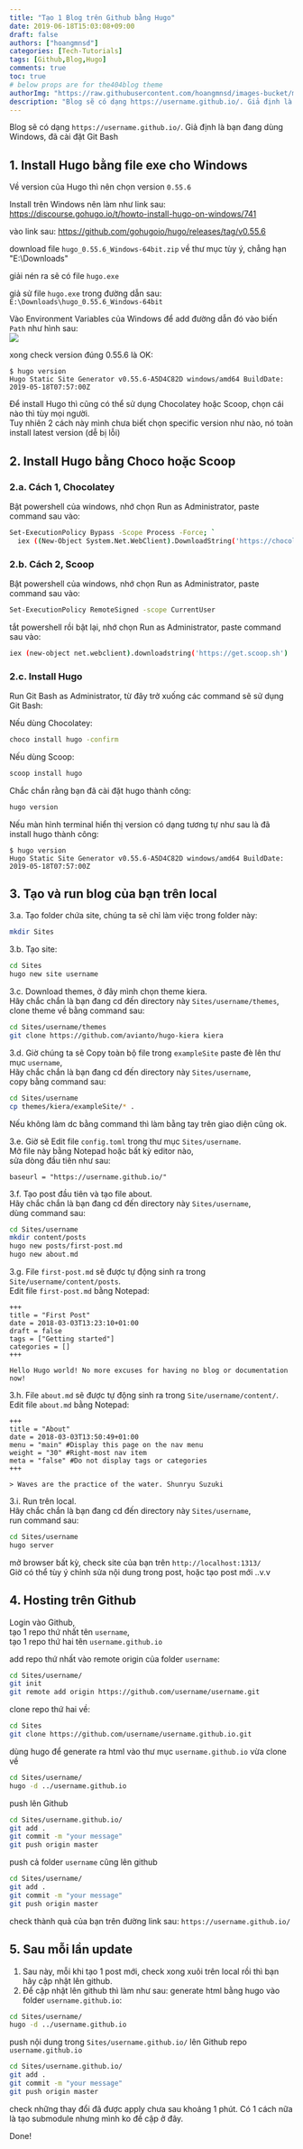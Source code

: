 ```yaml
---
title: "Tạo 1 Blog trên Github bằng Hugo"
date: 2019-06-18T15:03:08+09:00
draft: false
authors: ["hoangmnsd"]
categories: [Tech-Tutorials]
tags: [Github,Blog,Hugo]
comments: true
toc: true
# below props are for the404blog theme
authorImg: "https://raw.githubusercontent.com/hoangmnsd/images-bucket/master/static/images/hoangmsnd-avatar001.jpg"
description: "Blog sẽ có dạng https://username.github.io/. Giả định là bạn đang dùng Windows, đã cài đặt Git Bash."
---
```

Blog sẽ có dạng ```https://username.github.io/```.
Giả định là bạn đang dùng Windows, đã cài đặt Git Bash

## 1. Install Hugo bằng file exe cho Windows

Về version của Hugo thì nên chọn version `0.55.6`  

Install trên Windows nên làm như link sau: https://discourse.gohugo.io/t/howto-install-hugo-on-windows/741

vào link sau: https://github.com/gohugoio/hugo/releases/tag/v0.55.6

download file `hugo_0.55.6_Windows-64bit.zip` về thư mục tùy ý, chẳng hạn "E:\Downloads\"

giải nén ra sẽ có file `hugo.exe`

giả sử file `hugo.exe` trong đường dẫn sau: `E:\Downloads\hugo_0.55.6_Windows-64bit`

Vào Environment Variables của Windows để add đường dẫn đó vào biến `Path` như hình sau:  
![](https://raw.githubusercontent.com/hoangmnsd/images-bucket/master/static/images/hugo-for-windows-v0-55-6.jpg)

xong check version đúng 0.55.6 là OK:  
```
$ hugo version
Hugo Static Site Generator v0.55.6-A5D4C82D windows/amd64 BuildDate: 2019-05-18T07:57:00Z
```

Để install Hugo thì cũng có thể sử dụng Chocolatey hoặc Scoop, chọn cái nào thì tùy mọi người.   
Tuy nhiên 2 cách này mình chưa biết chọn specific version như nào, nó toàn install latest version (dễ bị lỗi)

## 2. Install Hugo bằng Choco hoặc Scoop

### 2.a. Cách 1, Chocolatey

Bật powershell của windows, nhớ chọn Run as Administrator, paste command sau vào:  
```sh
Set-ExecutionPolicy Bypass -Scope Process -Force; `
  iex ((New-Object System.Net.WebClient).DownloadString('https://chocolatey.org/install.ps1'))
```
### 2.b. Cách 2, Scoop

Bật powershell của windows, nhớ chọn Run as Administrator, paste command sau vào:  
```sh
Set-ExecutionPolicy RemoteSigned -scope CurrentUser
```

tắt powershell rồi bật lại, nhớ chọn Run as Administrator, paste command sau vào:  
```sh
iex (new-object net.webclient).downloadstring('https://get.scoop.sh')
```
### 2.c. Install Hugo 

Run Git Bash as Administrator, từ đây trở xuống các command sẽ sử dụng Git Bash:  

Nếu dùng Chocolatey:  
```sh
choco install hugo -confirm
```

Nếu dùng Scoop:  
```sh
scoop install hugo
```
Chắc chắn rằng bạn đã cài đặt hugo thành công:  
```sh
hugo version
```
Nếu màn hình terminal hiển thị version có dạng tương tự như sau là đã install hugo thành công:  
```
$ hugo version
Hugo Static Site Generator v0.55.6-A5D4C82D windows/amd64 BuildDate: 2019-05-18T07:57:00Z
```

## 3. Tạo và run blog của bạn trên local

3.a. Tạo folder chứa site, chúng ta sẽ chỉ làm việc trong folder này:  
```sh
mkdir Sites
```
3.b. Tạo site:  
```sh
cd Sites
hugo new site username
```
3.c. Download themes, ở đây mình chọn theme kiera.  
Hãy chắc chắn là bạn đang cd đến directory này `Sites/username/themes`,
clone theme về bằng command sau:
```sh
cd Sites/username/themes
git clone https://github.com/avianto/hugo-kiera kiera
```
3.d. Giờ chúng ta sẽ Copy toàn bộ file trong `exampleSite` paste đè lên thư mục `username`,  
Hãy chắc chắn là bạn đang cd đến directory này `Sites/username`,  
copy bằng command sau:
```sh
cd Sites/username
cp themes/kiera/exampleSite/* .
```
Nếu không làm dc bằng command thì làm bằng tay trên giao diện cũng ok.

3.e. Giờ sẽ Edit file `config.toml` trong thư mục `Sites/username`.  
Mở file này bằng Notepad hoặc bất kỳ editor nào,  
sửa dòng đầu tiên như sau:
```
baseurl = "https://username.github.io/"
```

3.f. Tạo post đầu tiên và tạo file about.  
Hãy chắc chắn là bạn đang cd đến directory này `Sites/username`,  
dùng command sau:  
```sh
cd Sites/username
mkdir content/posts
hugo new posts/first-post.md
hugo new about.md
```

3.g. File `first-post.md` sẽ được tự động sinh ra trong `Site/username/content/posts`.  
Edit file `first-post.md` bằng Notepad:  
```
+++
title = "First Post"
date = 2018-03-03T13:23:10+01:00
draft = false
tags = ["Getting started"]
categories = []
+++

Hello Hugo world! No more excuses for having no blog or documentation now!
```
3.h. File `about.md` sẽ được tự động sinh ra trong `Site/username/content/`.   
Edit file `about.md` bằng Notepad:
```
+++
title = "About"
date = 2018-03-03T13:50:49+01:00
menu = "main" #Display this page on the nav menu
weight = "30" #Right-most nav item
meta = "false" #Do not display tags or categories
+++

> Waves are the practice of the water. Shunryu Suzuki
```
3.i. Run trên local.  
Hãy chắc chắn là bạn đang cd đến directory này `Sites/username`,  
run command sau:  
```sh
cd Sites/username
hugo server
```
mở browser bất kỳ, check site của bạn trên `http://localhost:1313/`  
Giờ có thể tùy ý chỉnh sửa nội dung trong post, hoặc tạo post mới ..v.v

## 4. Hosting trên Github
Login vào Github,  
tạo 1 repo thứ nhất tên `username`,  
tạo 1 repo thứ hai tên `username.github.io`

add repo thứ nhất vào remote origin của folder `username`:  
```sh
cd Sites/username/
git init
git remote add origin https://github.com/username/username.git
```

clone repo thứ hai về:  
```sh
cd Sites
git clone https://github.com/username/username.github.io.git
```

dùng hugo để generate ra html vào thư mục `username.github.io` vừa clone về
```sh
cd Sites/username/
hugo -d ../username.github.io
```

push lên Github
```sh
cd Sites/username.github.io/
git add .
git commit -m "your message"
git push origin master
```

push cả folder `username` cũng lên github
```sh
cd Sites/username/
git add .
git commit -m "your message"
git push origin master
```
check thành quả của bạn trên đường link sau: `https://username.github.io/`

## 5. Sau mỗi lần update
1. Sau này, mỗi khi tạo 1 post mới, check xong xuôi trên local rồi thì bạn hãy cập nhật lên github.  
2. Để cập nhật lên github thì làm như sau:
generate html bằng hugo vào folder `username.github.io`:
```sh
cd Sites/username/
hugo -d ../username.github.io
```

push nội dung trong `Sites/username.github.io/` lên Github repo `username.github.io`
```sh
cd Sites/username.github.io/
git add .
git commit -m "your message"
git push origin master
```

check những thay đổi đã được apply chưa sau khoảng 1 phút.
Có 1 cách nữa là tạo submodule nhưng mình ko đề cập ở đây.

Done!

